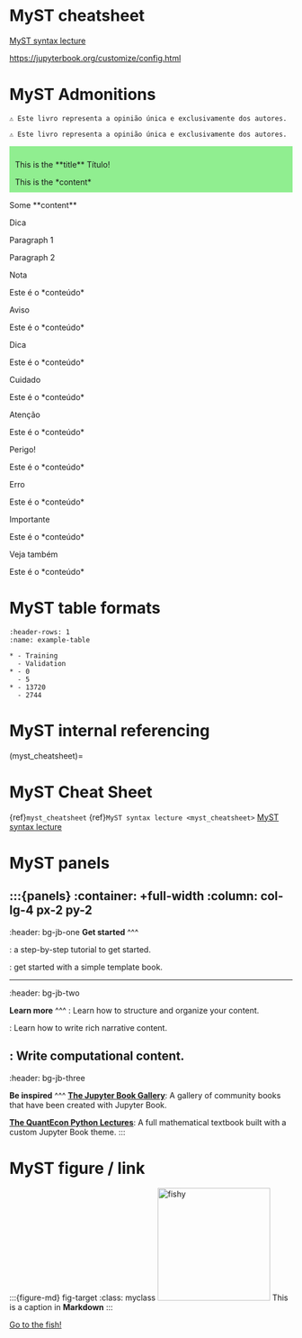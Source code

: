 
# MyST cheatsheet

[MyST syntax lecture](myst_cheatsheet)

<https://jupyterbook.org/customize/config.html>


# MyST Admonitions

``` {warning} Nota:
⚠️ Este livro representa a opinião única e exclusivamente dos autores.
```

``` {tip} Nota:
⚠️ Este livro representa a opinião única e exclusivamente dos autores.
```


<div class="admonition note" name="html-admonition" style="background: lightgreen; padding: 10px">
<p class="title">This is the **title** Título!</p>
This is the *content*
</div>

<div class="admonition">
<p>Some **content**</p>
  <div class="admonition tip">
  <div class="title">Dica</div>
  <p>Paragraph 1</p>
  <p>Paragraph 2</p>
  </div>
</div>

<div class="admonition note" name="html-admonition">
<p class="title">Nota</p>
Este é o *conteúdo*
</div>

<div class="admonition warning" name="html-warning">
<p class="title">Aviso</p>
Este é o *conteúdo*
</div>

<div class="admonition tip" name="html-tip">
<p class="title">Dica</p>
Este é o *conteúdo*
</div>

<div class="admonition caution" name="html-caution">
<p class="title">Cuidado</p>
Este é o *conteúdo*
</div>

<div class="admonition attention" name="html-attention">
<p class="title">Atenção</p>
Este é o *conteúdo*
</div>


<div class="admonition danger" name="html-danger">
<p class="title">Perigo!</p>
Este é o *conteúdo*
</div>


<div class="admonition error" name="html-error">
<p class="title">Erro</p>
Este é o *conteúdo*
</div>

<div class="admonition important" name="html-important">
<p class="title">Importante</p>
Este é o *conteúdo*
</div>

<div class="admonition seealso" name="html-important">
<p class="title">Veja também</p>
Este é o *conteúdo*
</div>


# MyST table formats

```{list-table} This table title
:header-rows: 1
:name: example-table

* - Training
  - Validation
* - 0
  - 5
* - 13720
  - 2744
```



# MyST internal referencing

(myst_cheatsheet)=
# MyST Cheat Sheet

{ref}`myst_cheatsheet`
{ref}`MyST syntax lecture <myst_cheatsheet>`
[MyST syntax lecture](myst_cheatsheet)



# MyST panels

:::{panels}
:container: +full-width
:column: col-lg-4 px-2 py-2
---
:header: bg-jb-one
**Get started**
^^^

**[](start/your-first-book.md)**: a step-by-step tutorial to get started.

**[](create-a-template-book)**: get started with a simple template book.

---
:header: bg-jb-two

**Learn more**
^^^
**[](structure:index)**: Learn how to structure and organize your content.

**[](content/index.md)**: Learn how to write rich narrative content.

**[](content/executable/index.md)**: Write computational content.
---
:header: bg-jb-three

**Be inspired**
^^^
[**The Jupyter Book Gallery**](http://gallery.jupyterbook.org): A gallery of community books that have been created with Jupyter Book.

[**The QuantEcon Python Lectures**](https://python.quantecon.org/intro.html): A full mathematical textbook built with a custom Jupyter Book theme.
:::




# MyST figure / link

:::{figure-md} fig-target
:class: myclass
<img src="img/fun-fish.png" alt="fishy" class="bg-primary mb-1" width="200px">
This is a caption in **Markdown**
:::

[Go to the fish!](fig-target)